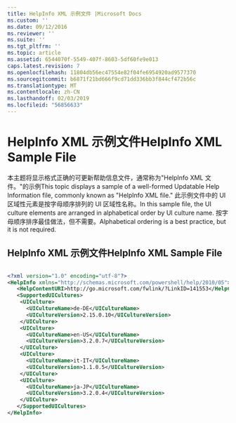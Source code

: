 ```yaml
---
title: HelpInfo XML 示例文件 |Microsoft Docs
ms.custom: ''
ms.date: 09/12/2016
ms.reviewer: ''
ms.suite: ''
ms.tgt_pltfrm: ''
ms.topic: article
ms.assetid: 6544070f-5549-407f-8603-5df60fe9e013
caps.latest.revision: 7
ms.openlocfilehash: 11804db56ec47554e82f04fe6954920ad9577370
ms.sourcegitcommit: b6871f21bd666f9cd71dd336bb3f844cf472b56c
ms.translationtype: MT
ms.contentlocale: zh-CN
ms.lasthandoff: 02/03/2019
ms.locfileid: "56856633"
---
```

# <a name="helpinfo-xml-sample-file"></a><span data-ttu-id="b1363-102">HelpInfo XML 示例文件</span><span class="sxs-lookup"><span data-stu-id="b1363-102">HelpInfo XML Sample File</span></span>

<span data-ttu-id="b1363-103">本主题将显示格式正确的可更新帮助信息文件，通常称为"HelpInfo XML 文件。"的示例</span><span class="sxs-lookup"><span data-stu-id="b1363-103">This topic displays a sample of a well-formed Updatable Help Information file, commonly known as "HelpInfo XML file."</span></span> <span data-ttu-id="b1363-104">此示例文件中的 UI 区域性元素是按字母顺序排列的 UI 区域性名称。</span><span class="sxs-lookup"><span data-stu-id="b1363-104">In this sample file, the UI culture elements are arranged in alphabetical order by UI culture name.</span></span> <span data-ttu-id="b1363-105">按字母顺序排序最佳做法，但不需要。</span><span class="sxs-lookup"><span data-stu-id="b1363-105">Alphabetical ordering is a best practice, but it is not required.</span></span>

## <a name="helpinfo-xml-sample-file"></a><span data-ttu-id="b1363-106">HelpInfo XML 示例文件</span><span class="sxs-lookup"><span data-stu-id="b1363-106">HelpInfo XML Sample File</span></span>

```xml

<?xml version="1.0" encoding="utf-8"?>
<HelpInfo xmlns="http://schemas.microsoft.com/powershell/help/2010/05">
   <HelpContentURI>http://go.microsoft.com/fwlink/?LinkID=141553</HelpContentURI>
   <SupportedUICultures>
    <UICulture>
      <UICultureName>de-DE</UICultureName>
      <UICultureVersion>2.15.0.10</UICultureVersion>
    </UICulture>
    <UICulture>
      <UICultureName>en-US</UICultureName>
      <UICultureVersion>3.2.0.7</UICultureVersion>
    </UICulture>
    <UICulture>
      <UICultureName>it-IT</UICultureName>
      <UICultureVersion>1.1.0.5</UICultureVersion>
    </UICulture>
    <UICulture>
      <UICultureName>ja-JP</UICultureName>
      <UICultureVersion>3.2.0.4</UICultureVersion>
    </UICulture>
   </SupportedUICultures>
</HelpInfo>

```